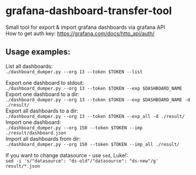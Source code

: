 # grafana-dashboard-transfer-tool

Small tool for export &amp; import grafana dashboards via grafana API  
How to get auth key: https://grafana.com/docs/http_api/auth/  

## Usage examples:

List all dashboards:  
`./dashboard_dumper.py --org 13 --token $TOKEN --list`  

Export one dashboard to stdout:  
`./dashboard_dumper.py --org 13 --token $TOKEN --exp $DASHBOARD_NAME`  
Export one dashboard to a dir:  
`./dashboard_dumper.py --org 13 --token $TOKEN --exp $DASHBOARD_NAME -d ./result/`  
Export all dashboards to a dir:  
`./dashboard_dumper.py --org 13 --token $TOKEN --exp_all -d ./result/`  
Import one dashboard:  
`./dashboard_dumper.py --org 150 --token $TOKEN --imp ./result/dashboard.json`  
Import all dashboards from dir:  
`./dashboard_dumper.py --org 150 --token $TOKEN --imp_all ./result/`

If you want to change datasource - use `sed`, Luke!:  
`sed -i 's/"datasource": "ds-old"/"datasource": "ds-new"/g' result/*.json`
